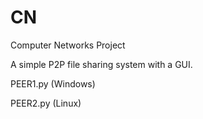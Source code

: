 # CN
Computer Networks Project

A simple P2P file sharing system with a GUI. 

PEER1.py (Windows)

PEER2.py (Linux)
